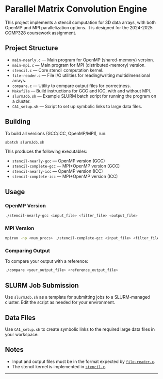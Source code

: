# Parallel Matrix Convolution Engine

This project implements a stencil computation for 3D data arrays, with both OpenMP and MPI parallelization options. It is designed for the 2024-2025 COMP328 coursework assignment.

## Project Structure

- `main-nearly.c` — Main program for OpenMP (shared-memory) version.
- `main-mpi.c` — Main program for MPI (distributed-memory) version.
- `stencil.c` — Core stencil computation kernel.
- `file-reader.c` — File I/O utilities for reading/writing multidimensional arrays.
- `compare.c` — Utility to compare output files for correctness.
- `Makefile` — Build instructions for GCC and ICC, with and without MPI.
- `slurmJob.sh` — Example SLURM batch script for running the program on a cluster.
- `CA1_setup.sh` — Script to set up symbolic links to large data files.

## Building

To build all versions (GCC/ICC, OpenMP/MPI), run:

```sh
sbatch slurmJob.sh
```

This produces the following executables:
- `stencil-nearly-gcc` — OpenMP version (GCC)
- `stencil-complete-gcc` — MPI+OpenMP version (GCC)
- `stencil-nearly-icc` — OpenMP version (ICC)
- `stencil-complete-icc` — MPI+OpenMP version (ICC)

## Usage

### OpenMP Version

```sh
./stencil-nearly-gcc <input_file> <filter_file> <output_file>
```

### MPI Version

```sh
mpirun -np <num_procs> ./stencil-complete-gcc <input_file> <filter_file> <output_file>
```

### Comparing Output

To compare your output with a reference:

```sh
./compare <your_output_file> <reference_output_file>
```

## SLURM Job Submission

Use `slurmJob.sh` as a template for submitting jobs to a SLURM-managed cluster. Edit the script as needed for your environment.

## Data Files

Use `CA1_setup.sh` to create symbolic links to the required large data files in your workspace.

## Notes

- Input and output files must be in the format expected by [`file-reader.c`](file-reader.c).
- The stencil kernel is implemented in [`stencil.c`](stencil.c).

---
